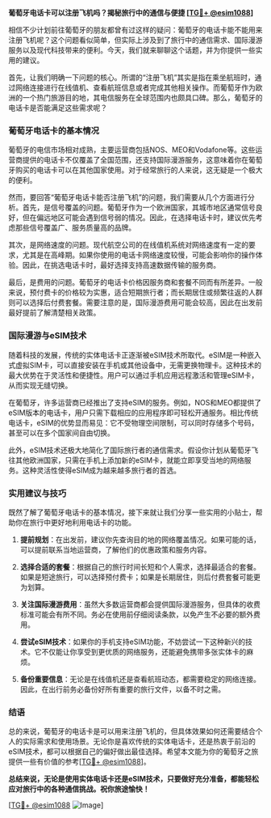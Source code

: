 **葡萄牙电话卡可以注册飞机吗？揭秘旅行中的通信与便捷 [[TG💪+ @esim1088](https://t.me/s/esim1088)]**

相信不少计划前往葡萄牙的朋友都曾有过这样的疑问：葡萄牙的电话卡能不能用来注册飞机呢？这个问题看似简单，但实际上涉及到了旅行中的通信需求、国际漫游服务以及现代科技带来的便利。今天，我们就来聊聊这个话题，并为你提供一些实用的建议。

首先，让我们明确一下问题的核心。所谓的“注册飞机”其实是指在乘坐航班时，通过网络连接进行在线值机、查看航班信息或者完成其他相关操作。而葡萄牙作为欧洲的一个热门旅游目的地，其电信服务在全球范围内也颇具口碑。那么，葡萄牙的电话卡是否能满足这些需求呢？

### 葡萄牙电话卡的基本情况

葡萄牙的电信市场相对成熟，主要运营商包括NOS、MEO和Vodafone等。这些运营商提供的电话卡不仅覆盖了全国范围，还支持国际漫游服务，这意味着你在葡萄牙购买的电话卡可以在其他国家使用。对于经常旅行的人来说，这无疑是一个极大的便利。

然而，要回答“葡萄牙电话卡能否注册飞机”的问题，我们需要从几个方面进行分析。首先，是信号覆盖的问题。葡萄牙作为一个欧洲国家，其城市地区通常信号良好，但在偏远地区可能会遇到信号弱的情况。因此，在选择电话卡时，建议优先考虑那些信号覆盖广、服务质量高的品牌。

其次，是网络速度的问题。现代航空公司的在线值机系统对网络速度有一定的要求，尤其是在高峰期。如果你使用的电话卡网络速度较慢，可能会影响你的操作体验。因此，在挑选电话卡时，最好选择支持高速数据传输的服务商。

最后，是费用的问题。葡萄牙的电话卡价格因服务商和套餐不同而有所差异。一般来说，预付费卡的价格较为实惠，适合短期旅行者；而长期居住或频繁往返的人群则可以选择后付费套餐。需要注意的是，国际漫游费用可能会较高，因此在出发前最好提前了解清楚相关政策。

### 国际漫游与eSIM技术

随着科技的发展，传统的实体电话卡正逐渐被eSIM技术所取代。eSIM是一种嵌入式虚拟SIM卡，可以直接安装在手机或其他设备中，无需更换物理卡。这种技术的最大优势在于灵活性和便捷性。用户可以通过手机应用远程激活和管理eSIM卡，从而实现无缝切换。

在葡萄牙，许多运营商已经推出了支持eSIM的服务。例如，NOS和MEO都提供了eSIM版本的电话卡，用户只需下载相应的应用程序即可轻松开通服务。相比传统电话卡，eSIM的优势显而易见：它不受物理空间限制，可以同时存储多个号码，甚至可以在多个国家间自由切换。

此外，eSIM技术还极大地简化了国际旅行者的通信需求。假设你计划从葡萄牙飞往其他欧洲国家，只需在手机上添加新的eSIM卡，就能立即享受当地的网络服务。这种灵活性使得eSIM成为越来越多旅行者的首选。

### 实用建议与技巧

既然了解了葡萄牙电话卡的基本情况，接下来就让我们分享一些实用的小贴士，帮助你在旅行中更好地利用电话卡的功能。

1. **提前规划**：在出发前，建议你先查询目的地的网络覆盖情况。如果可能的话，可以提前联系当地运营商，了解他们的优惠政策和服务内容。

2. **选择合适的套餐**：根据自己的旅行时间长短和个人需求，选择最适合的套餐。如果是短途旅行，可以选择预付费卡；如果是长期居住，则后付费套餐可能更为划算。

3. **关注国际漫游费用**：虽然大多数运营商都会提供国际漫游服务，但具体的收费标准可能会有所不同。务必在使用前仔细阅读条款，以免产生不必要的额外费用。

4. **尝试eSIM技术**：如果你的手机支持eSIM功能，不妨尝试一下这种新兴的技术。它不仅能让你享受到更优质的网络服务，还能避免携带多张实体卡的麻烦。

5. **备份重要信息**：无论是在线值机还是查看航班动态，都需要稳定的网络连接。因此，在出行前务必备份好所有重要的旅行文件，以备不时之需。

### 结语

总的来说，葡萄牙的电话卡是可以用来注册飞机的，但具体效果如何还需要结合个人的实际需求和使用场景。无论你是喜欢传统的实体电话卡，还是热衷于前沿的eSIM技术，都可以根据自己的偏好做出最佳选择。希望本文能为你的葡萄牙之旅提供一些有价值的参考[[TG💪+ @esim1088](https://t.me/s/esim1088)]。

**总结来说，无论是使用实体电话卡还是eSIM技术，只要做好充分准备，都能轻松应对旅行中的各种通信挑战。祝你旅途愉快！**

[[TG💪+ @esim1088](https://t.me/s/esim1088) ![Image](https://i.postimg.cc/4NQfJmqS/Snipaste-2025-05-13-00-14-12.png)]